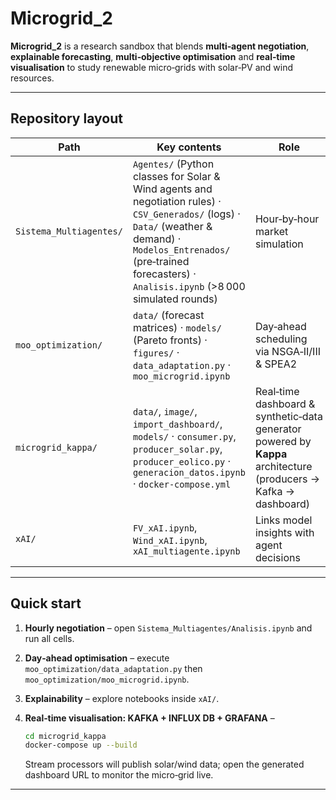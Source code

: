 # Microgrid\_2

**Microgrid\_2** is a research sandbox that blends **multi‑agent negotiation**, **explainable forecasting**, **multi‑objective optimisation** and **real‑time visualisation** to study renewable micro‑grids with solar‑PV and wind resources.

---

## Repository layout

| Path                    | Key contents                                                                                                                                                                                                                    | Role                                                                                                             |
| ----------------------- | ------------------------------------------------------------------------------------------------------------------------------------------------------------------------------------------------------------------------------- | ---------------------------------------------------------------------------------------------------------------- |
| `Sistema_Multiagentes/` | `Agentes/` (Python classes for Solar & Wind agents and negotiation rules) · `CSV_Generados/` (logs) · `Data/` (weather & demand) · `Modelos_Entrenados/` (pre‑trained forecasters) · `Analisis.ipynb` (>8 000 simulated rounds) | Hour‑by‑hour market simulation                                                                                   |
| `moo_optimization/`     | `data/` (forecast matrices) · `models/` (Pareto fronts) · `figures/` · `data_adaptation.py` · `moo_microgrid.ipynb`                                                                                                             | Day‑ahead scheduling via NSGA‑II/III & SPEA2                                                                     |
| `microgrid_kappa/`      | `data/`, `image/`, `import_dashboard/`, `models/` · `consumer.py`, `producer_solar.py`, `producer_eolico.py` · `generacion_datos.ipynb` · `docker-compose.yml`                                                                  | Real‑time dashboard & synthetic‑data generator powered by **Kappa** architecture (producers → Kafka → dashboard) |
| `xAI/`                  | `FV_xAI.ipynb`, `Wind_xAI.ipynb`, `xAI_multiagente.ipynb`                                                                                                                                                                       | Links model insights with agent decisions                                                                        |


---

## Quick start



1. **Hourly negotiation** – open `Sistema_Multiagentes/Analisis.ipynb` and run all cells.
2. **Day‑ahead optimisation** – execute `moo_optimization/data_adaptation.py` then `moo_optimization/moo_microgrid.ipynb`.
3. **Explainability** – explore notebooks inside `xAI/`.
4. **Real‑time visualisation: KAFKA + INFLUX DB + GRAFANA** –

   ```bash
   cd microgrid_kappa
   docker-compose up --build
   ```

   Stream processors will publish solar/wind data; open the generated dashboard URL to monitor the micro‑grid live.

---



